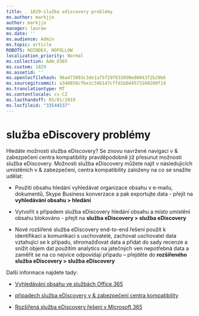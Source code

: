 ```yaml
---
title: . 1829-služba ediscovery problémy
ms.author: markjjo
author: markjjo
manager: lauraw
ms.date: ''
ms.audience: Admin
ms.topic: article
ROBOTS: NOINDEX, NOFOLLOW
localization_priority: Normal
ms.collection: Adm_O365
ms.custom: 1829
ms.assetid: ''
ms.openlocfilehash: 96a473093c3de1a75f29f633890e08043f2b29b6
ms.sourcegitcommit: a340858cfbe1c34b147cffd1b0d4573160200f1d
ms.translationtype: MT
ms.contentlocale: cs-CZ
ms.lasthandoff: 05/01/2019
ms.locfileid: "33544537"
---
```

# <a name="ediscovery-issues"></a>služba eDiscovery problémy

Hledáte možnosti služba eDiscovery? Se znovu navržené navigaci v & zabezpečení centra kompatibility pravděpodobně již přesunut možnosti služba eDiscovery.  Možnosti služba eDiscovery můžete najít v následujících umístěních v & zabezpečení, centra kompatibility založeny na co se snažíte udělat:

- Použití obsahu hledání vyhledávat organizace obsahu v e-mailu, dokumentů, Skype Business konverzace a pak exportujte data - přejít na **vyhledávání obsahu > hledání**

- Vytvořit s případem služba eDiscovery hledání obsahu a místo umístění obsahu blokováno - přejít na **služba eDiscovery > služba eDiscovery**

- Nové rozšířené služba eDiscovery end-to-end řešení použít k identifikaci a komunikaci s uschovatelé, zachovat uschovatel data vztahující se k případu, shromažďovat data a přidat do sady recenze a snížit objem dat použitím analytics na jatečných ven nepotřebná data a zaměřit se na co nejvíce odpovídají případu – přejděte do **rozšířeného služba eDiscovery > služba eDiscovery**

Další informace najdete tady:

- [Vyhledávání obsahu ve službách Office 365](https://docs.microsoft.com/office365/securitycompliance/content-search)

- [případech služba eDiscovery v & zabezpečení centra kompatibility](https://docs.microsoft.com/office365/securitycompliance/ediscovery-cases)

- [Rozšířená služba eDiscovery řešení v Microsoft 365](https://docs.microsoft.com/office365/securitycompliance/compliance20/overview-ediscovery-20)
